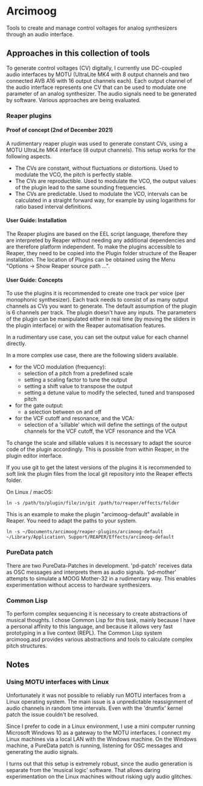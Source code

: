 # Arcimoog

Tools to create and manage control voltages for analog synthesizers
through an audio interface.


## Approaches in this collection of tools

To generate control voltages (CV) digitally, I currently use
DC-coupled audio interfaces by MOTU (UltraLite MK4 with 8 output
channels and two connected AVB A16 with 16 output channels each). Each
output channel of the audio interface represents one CV that can be
used to modulate one parameter of an analog synthesizer. The audio
signals need to be generated by software. Various approaches are being
evaluated.

### Reaper plugins
#### Proof of concept (2nd of December 2021)
A rudimentary reaper plugin was used to generate constant CVs, using a
MOTU UltraLite MK4 interface (8 output channels). This setup works for
the following aspects.

- The CVs are constant, without fluctuations or distortions. Used to
  modulate the VCO, the pitch is perfectly stable.
- The CVs are reproductible. Used to modulate the VCO, the output
  values of the plugin lead to the same sounding frequencies.
- The CVs are predictable. Used to modulate the VCO, intervals can be
  calculated in a straight forward way, for example by using
  logarithms for ratio based interval definitions.

#### User Guide: Installation
The Reaper plugins are based on the EEL script language, therefore
they are interpreted by Reaper without needing any additional
dependencies and are therefore platform independent. To make the
plugins accessible to Reaper, they need to be copied into the Plugin
folder structure of the Reaper installation. The location of Plugins
can be obtained using the Menu "Options -> Show Reaper source path
...".

#### User Guide: Concepts
To use the plugins it is recommended to create one track per voice
(per monophonic synthesizer). Each track needs to consist of as many
output channels as CVs you want to generate. The default assumption of
the plugin is 6 channels per track. The plugin doesn't have any
inputs. The parameters of the plugin can be manipulated either in real
time (by moving the sliders in the plugin interface) or with the
Reaper automatisation features.

In a rudimentary use case, you can set the output value for each
channel directly.

In a more complex use case, there are the following sliders available.

- for the VCO modulation (frequency):
  - selection of a pitch from a predefined scale
  - setting a scaling factor to tune the output
  - setting a shift value to transpose the output
  - setting a detune value to modify the selected, tuned and
    transposed pitch
- for the gate output:
  - a selection between on and off
- for the VCF cutoff and resonance, and the VCA:
  - selection of a 'sillable' which will define the settings of the
    output channels for the VCF cutoff, the VCF resonance and the VCA

To change the scale and sillable values it is necessary to adapt the
source code of the plugin accordingly. This is possible from within
Reaper, in the plugin editor interface.

If you use git to get the latest versions of the plugins it is
recommended to soft link the plugin files from the local git
repository into the Reaper effects folder.

On Linux / macOS:
```
ln -s /path/to/plugin/file/in/git /path/to/reaper/effects/folder
```

This is an example to make the plugin "arcimoog-default" available in
Reaper. You need to adapt the paths to your system.

```
ln -s ~/Documents/arcimoog/reaper-plugins/arcimoog-default ~/Library/Application\ Support/REAPER/Effects/arcimoog-default
```

### PureData patch
There are two PureData-Patches in development. 'pd-patch' receives
data as OSC messages and interprets them as audio signals. 'pd-mother'
attempts to simulate a MOOG Mother-32 in a rudimentary way. This
enables experimentation without access to hardware synthesizers.

### Common Lisp
To perform complex sequencing it is necessary to create abstractions
of musical thoughts. I chose Common Lisp for this task, mainly because
I have a personal affinity to this language, and because it allows
very fast prototyping in a live context (REPL). The Common Lisp system
arcimoog.asd provides various abstractions and tools to calculate
complex pitch structures.

## Notes
### Using MOTU interfaces with Linux
Unfortunately it was not possible to reliably run MOTU interfaces from
a Linux operating system. The main issue is a unpredictable
reassignment of audio channels in random time intervals. Even with the
'drumfix' kernel patch the issue couldn't be resolved.

Since I prefer to code in a Linux environment, I use a mini computer
running Microsoft Windows 10 as a gateway to the MOTU interfaces. I
connect my Linux machines via a local LAN with the Windows machine. On
the Windows machine, a PureData patch is running, listening for OSC
messages and generating the audio signals.

I turns out that this setup is extremely robust, since the audio
generation is separate from the 'musical logic' software. That allows
daring experimentation on the Linux machines without risking ugly
audio glitches.
